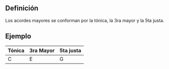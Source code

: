 
## Definición

Los acordes mayores se conforman por la tónica, la 3ra mayor y la 5ta justa. 

## Ejemplo

| Tónica | 3ra Mayor | 5ta justa |
| ------ | --------- | --------- |
| C      | E         | G         |


